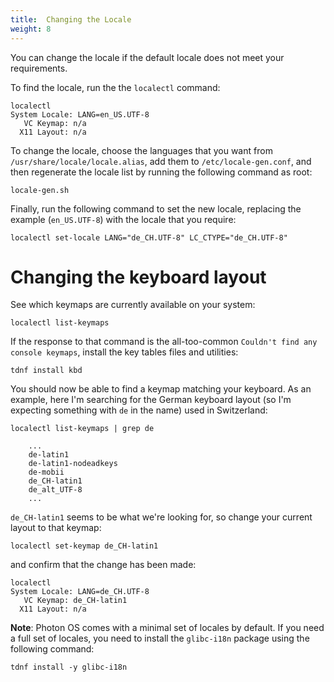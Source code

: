```yaml
---
title:  Changing the Locale
weight: 8
---
```


You can change the locale if the default locale does not meet your requirements. 

To find the locale, run the the `localectl` command:  

    localectl
    System Locale: LANG=en_US.UTF-8
       VC Keymap: n/a
      X11 Layout: n/a

To change the locale, choose the languages that you want from `/usr/share/locale/locale.alias`, add them to `/etc/locale-gen.conf`, and then regenerate the locale list by running the following command as root: 

    locale-gen.sh

Finally, run the following command to set the new locale, replacing the example (`en_US.UTF-8`) with the locale that you require: 

    localectl set-locale LANG="de_CH.UTF-8" LC_CTYPE="de_CH.UTF-8"

# Changing the keyboard layout

See which keymaps are currently available on your system:

    localectl list-keymaps
    
If the response to that command is the all-too-common `Couldn't find any console keymaps`, install the key tables files and utilities:

    tdnf install kbd
    
You should now be able to find a keymap matching your keyboard. As an example, here I'm searching for the German keyboard layout (so I'm expecting something with `de` in the name) used in Switzerland:

    localectl list-keymaps | grep de
    
```console
    ...
    de-latin1
    de-latin1-nodeadkeys
    de-mobii
    de_CH-latin1
    de_alt_UTF-8
    ...
```

`de_CH-latin1` seems to be what we're looking for, so change your current layout to that keymap:

    localectl set-keymap de_CH-latin1
    
and confirm that the change has been made:

    localectl
    System Locale: LANG=de_CH.UTF-8
       VC Keymap: de_CH-latin1
      X11 Layout: n/a

**Note**: Photon OS comes with a minimal set of locales by default. If you need a full set of locales, you need to install the `glibc-i18n` package using the following command: 

```
tdnf install -y glibc-i18n
```